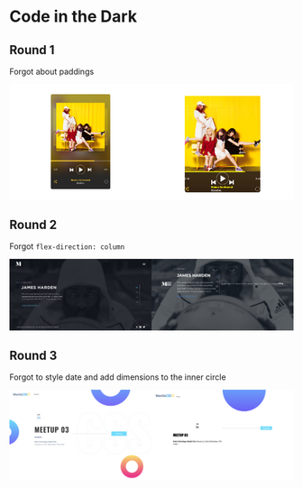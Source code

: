 # Code in the Dark

## Round 1

Forgot about paddings

<img src="round%201/assets/page.png" width="50%"><img src="round_1.png" width="50%">

## Round 2

Forgot `flex-direction: column`

<img src="round%202/assets/page.png" width="50%"><img src="round_2.png" width="50%">

## Round 3

Forgot to style date and add dimensions to the inner circle

<img src="round%203/assets/page.png" width="50%"><img src="round_3.png" width="50%">
